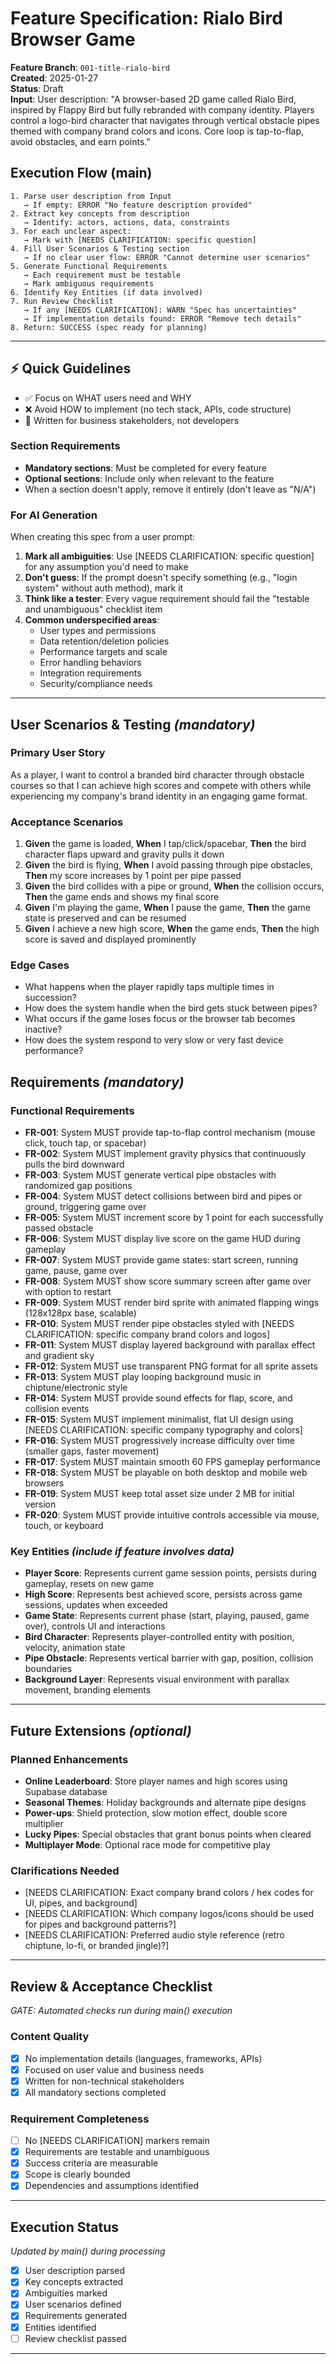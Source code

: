 # Feature Specification: Rialo Bird Browser Game

**Feature Branch**: `001-title-rialo-bird`  
**Created**: 2025-01-27  
**Status**: Draft  
**Input**: User description: "A browser-based 2D game called Rialo Bird, inspired by Flappy Bird but fully rebranded with company identity. Players control a logo-bird character that navigates through vertical obstacle pipes themed with company brand colors and icons. Core loop is tap-to-flap, avoid obstacles, and earn points."

## Execution Flow (main)
```
1. Parse user description from Input
   → If empty: ERROR "No feature description provided"
2. Extract key concepts from description
   → Identify: actors, actions, data, constraints
3. For each unclear aspect:
   → Mark with [NEEDS CLARIFICATION: specific question]
4. Fill User Scenarios & Testing section
   → If no clear user flow: ERROR "Cannot determine user scenarios"
5. Generate Functional Requirements
   → Each requirement must be testable
   → Mark ambiguous requirements
6. Identify Key Entities (if data involved)
7. Run Review Checklist
   → If any [NEEDS CLARIFICATION]: WARN "Spec has uncertainties"
   → If implementation details found: ERROR "Remove tech details"
8. Return: SUCCESS (spec ready for planning)
```

---

## ⚡ Quick Guidelines
- ✅ Focus on WHAT users need and WHY
- ❌ Avoid HOW to implement (no tech stack, APIs, code structure)
- 👥 Written for business stakeholders, not developers

### Section Requirements
- **Mandatory sections**: Must be completed for every feature
- **Optional sections**: Include only when relevant to the feature
- When a section doesn't apply, remove it entirely (don't leave as "N/A")

### For AI Generation
When creating this spec from a user prompt:
1. **Mark all ambiguities**: Use [NEEDS CLARIFICATION: specific question] for any assumption you'd need to make
2. **Don't guess**: If the prompt doesn't specify something (e.g., "login system" without auth method), mark it
3. **Think like a tester**: Every vague requirement should fail the "testable and unambiguous" checklist item
4. **Common underspecified areas**:
   - User types and permissions
   - Data retention/deletion policies  
   - Performance targets and scale
   - Error handling behaviors
   - Integration requirements
   - Security/compliance needs

---

## User Scenarios & Testing *(mandatory)*

### Primary User Story
As a player, I want to control a branded bird character through obstacle courses so that I can achieve high scores and compete with others while experiencing my company's brand identity in an engaging game format.

### Acceptance Scenarios
1. **Given** the game is loaded, **When** I tap/click/spacebar, **Then** the bird character flaps upward and gravity pulls it down
2. **Given** the bird is flying, **When** I avoid passing through pipe obstacles, **Then** my score increases by 1 point per pipe passed
3. **Given** the bird collides with a pipe or ground, **When** the collision occurs, **Then** the game ends and shows my final score
4. **Given** I'm playing the game, **When** I pause the game, **Then** the game state is preserved and can be resumed
5. **Given** I achieve a new high score, **When** the game ends, **Then** the high score is saved and displayed prominently

### Edge Cases
- What happens when the player rapidly taps multiple times in succession?
- How does the system handle when the bird gets stuck between pipes?
- What occurs if the game loses focus or the browser tab becomes inactive?
- How does the system respond to very slow or very fast device performance?

## Requirements *(mandatory)*

### Functional Requirements
- **FR-001**: System MUST provide tap-to-flap control mechanism (mouse click, touch tap, or spacebar)
- **FR-002**: System MUST implement gravity physics that continuously pulls the bird downward
- **FR-003**: System MUST generate vertical pipe obstacles with randomized gap positions
- **FR-004**: System MUST detect collisions between bird and pipes or ground, triggering game over
- **FR-005**: System MUST increment score by 1 point for each successfully passed obstacle
- **FR-006**: System MUST display live score on the game HUD during gameplay
- **FR-007**: System MUST provide game states: start screen, running game, pause, game over
- **FR-008**: System MUST show score summary screen after game over with option to restart
- **FR-009**: System MUST render bird sprite with animated flapping wings (128x128px base, scalable)
- **FR-010**: System MUST render pipe obstacles styled with [NEEDS CLARIFICATION: specific company brand colors and logos]
- **FR-011**: System MUST display layered background with parallax effect and gradient sky
- **FR-012**: System MUST use transparent PNG format for all sprite assets
- **FR-013**: System MUST play looping background music in chiptune/electronic style
- **FR-014**: System MUST provide sound effects for flap, score, and collision events
- **FR-015**: System MUST implement minimalist, flat UI design using [NEEDS CLARIFICATION: specific company typography and colors]
- **FR-016**: System MUST progressively increase difficulty over time (smaller gaps, faster movement)
- **FR-017**: System MUST maintain smooth 60 FPS gameplay performance
- **FR-018**: System MUST be playable on both desktop and mobile web browsers
- **FR-019**: System MUST keep total asset size under 2 MB for initial version
- **FR-020**: System MUST provide intuitive controls accessible via mouse, touch, or keyboard

### Key Entities *(include if feature involves data)*
- **Player Score**: Represents current game session points, persists during gameplay, resets on new game
- **High Score**: Represents best achieved score, persists across game sessions, updates when exceeded
- **Game State**: Represents current phase (start, playing, paused, game over), controls UI and interactions
- **Bird Character**: Represents player-controlled entity with position, velocity, animation state
- **Pipe Obstacle**: Represents vertical barrier with gap, position, collision boundaries
- **Background Layer**: Represents visual environment with parallax movement, branding elements

---

## Future Extensions *(optional)*

### Planned Enhancements
- **Online Leaderboard**: Store player names and high scores using Supabase database
- **Seasonal Themes**: Holiday backgrounds and alternate pipe designs
- **Power-ups**: Shield protection, slow motion effect, double score multiplier
- **Lucky Pipes**: Special obstacles that grant bonus points when cleared
- **Multiplayer Mode**: Optional race mode for competitive play

### Clarifications Needed
- [NEEDS CLARIFICATION: Exact company brand colors / hex codes for UI, pipes, and background]
- [NEEDS CLARIFICATION: Which company logos/icons should be used for pipes and background patterns?]
- [NEEDS CLARIFICATION: Preferred audio style reference (retro chiptune, lo-fi, or branded jingle)?]

---

## Review & Acceptance Checklist
*GATE: Automated checks run during main() execution*

### Content Quality
- [x] No implementation details (languages, frameworks, APIs)
- [x] Focused on user value and business needs
- [x] Written for non-technical stakeholders
- [x] All mandatory sections completed

### Requirement Completeness
- [ ] No [NEEDS CLARIFICATION] markers remain
- [x] Requirements are testable and unambiguous  
- [x] Success criteria are measurable
- [x] Scope is clearly bounded
- [x] Dependencies and assumptions identified

---

## Execution Status
*Updated by main() during processing*

- [x] User description parsed
- [x] Key concepts extracted
- [x] Ambiguities marked
- [x] User scenarios defined
- [x] Requirements generated
- [x] Entities identified
- [ ] Review checklist passed

---
